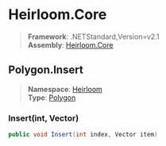 # Heirloom.Core

> **Framework**: .NETStandard,Version=v2.1  
> **Assembly**: [Heirloom.Core][0]  

## Polygon.Insert

> **Namespace**: [Heirloom][0]  
> **Type**: [Polygon][1]  

### Insert(int, Vector)

```cs
public void Insert(int index, Vector item)
```

[0]: ../../../Heirloom.Core.md
[1]: ../Polygon.md
